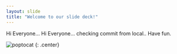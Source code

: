 ```yaml
---
layout: slide
title: "Welcome to our slide deck!"
---
```


Hi Everyone...
Hi Everyone... checking  commit from local.. Have fun.


![poptocat](https://octodex.github.com/images/poptocat.png)
{: .center}
